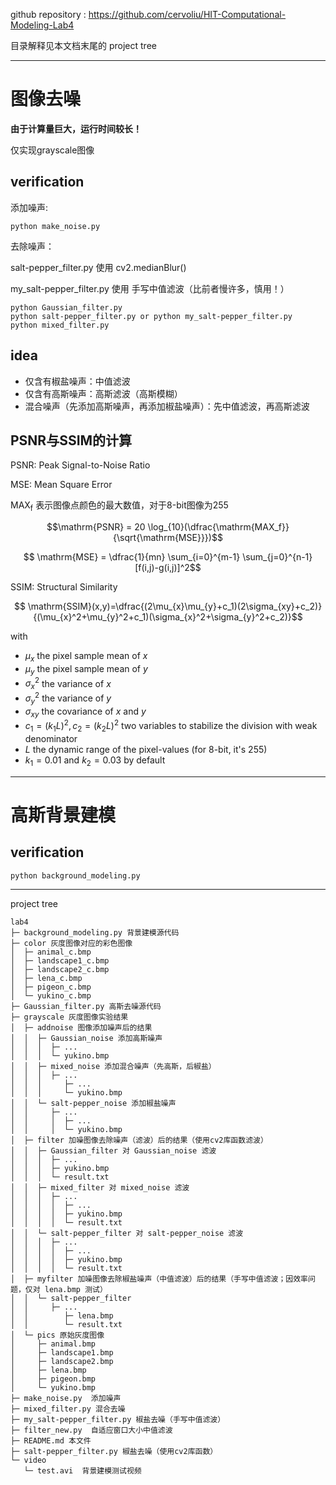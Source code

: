 github repository : https://github.com/cervoliu/HIT-Computational-Modeling-Lab4

目录解释见本文档末尾的 project tree

--- 

# 图像去噪
**由于计算量巨大，运行时间较长！**

仅实现grayscale图像

## verification
添加噪声:
```
python make_noise.py
```

去除噪声：

salt-pepper_filter.py 使用 cv2.medianBlur()

my_salt-pepper_filter.py 使用 手写中值滤波（比前者慢许多，慎用！）

```
python Gaussian_filter.py
python salt-pepper_filter.py or python my_salt-pepper_filter.py
python mixed_filter.py
```

## idea
- 仅含有椒盐噪声：中值滤波
- 仅含有高斯噪声：高斯滤波（高斯模糊）
- 混合噪声（先添加高斯噪声，再添加椒盐噪声）：先中值滤波，再高斯滤波

## PSNR与SSIM的计算

PSNR: Peak Signal-to-Noise Ratio

MSE: Mean Square Error

$\mathrm{MAX_f}$ 表示图像点颜色的最大数值，对于8-bit图像为255

$$\mathrm{PSNR} = 20 \log_{10}(\dfrac{\mathrm{MAX_f}}{\sqrt{\mathrm{MSE}}})$$

$$ \mathrm{MSE} = \dfrac{1}{mn} \sum_{i=0}^{m-1} \sum_{j=0}^{n-1}  [f(i,j)-g(i,j)]^2$$

SSIM: Structural Similarity

$$ \mathrm{SSIM}(x,y)=\dfrac{(2\mu_{x}\mu_{y}+c_1)(2\sigma_{xy}+c_2)}{(\mu_{x}^2+\mu_{y}^2+c_1)(\sigma_{x}^2+\sigma_{y}^2+c_2)}$$

with
- $\mu_{x}$ the pixel sample mean of $x$
- $\mu_{y}$ the pixel sample mean of $y$
- $\sigma_{x}^2$ the variance of $x$
- $\sigma_{y}^2$ the variance of $y$
- $\sigma_{xy}$ the covariance of $x$ and $y$
- $c_1=(k_1L)^2, c_2=(k_2L)^2$ two variables to stabilize the division with weak denominator
- $L$ the dynamic range of the pixel-values (for 8-bit, it's 255)
- $k_1=0.01$ and $k_2=0.03$ by default

---

# 高斯背景建模

## verification
```
python background_modeling.py
```

---

project tree

```
lab4
├─ background_modeling.py 背景建模源代码
├─ color 灰度图像对应的彩色图像
│  ├─ animal_c.bmp
│  ├─ landscape1_c.bmp
│  ├─ landscape2_c.bmp
│  ├─ lena_c.bmp
│  ├─ pigeon_c.bmp
│  └─ yukino_c.bmp
├─ Gaussian_filter.py 高斯去噪源代码
├─ grayscale 灰度图像实验结果
│  ├─ addnoise 图像添加噪声后的结果
│  │  ├─ Gaussian_noise 添加高斯噪声
│  │  │  ├─ ...
│  │  │  └─ yukino.bmp
│  │  ├─ mixed_noise 添加混合噪声（先高斯，后椒盐）
│  │  │  ├─ ...
│  │  │     ├─ ...
│  │  │     └─ yukino.bmp
│  │  └─ salt-pepper_noise 添加椒盐噪声
│  │     ├─ ...
│  │     │  ├─ ...
│  │     │  └─ yukino.bmp
│  ├─ filter 加噪图像去除噪声（滤波）后的结果（使用cv2库函数滤波）
│  │  ├─ Gaussian_filter 对 Gaussian_noise 滤波
│  │  │  ├─ ...
│  │  │  ├─ yukino.bmp
│  │  │  └─ result.txt
│  │  ├─ mixed_filter 对 mixed_noise 滤波
│  │  │  ├─ ...
│  │  │  │  ├─ ...
│  │  │  │  ├─ yukino.bmp
│  │  │  │  └─ result.txt
│  │  └─ salt-pepper_filter 对 salt-pepper_noise 滤波
│  │  │  ├─ ...
│  │  │  │  ├─ ...
│  │  │  │  ├─ yukino.bmp
│  │  │  │  └─ result.txt
│  ├─ myfilter 加噪图像去除椒盐噪声（中值滤波）后的结果（手写中值滤波；因效率问题，仅对 lena.bmp 测试）
│  │  └─ salt-pepper_filter
│  │     ├─ ...
│  │        ├─ lena.bmp
│  │        └─ result.txt
│  └─ pics 原始灰度图像
│     ├─ animal.bmp
│     ├─ landscape1.bmp
│     ├─ landscape2.bmp
│     ├─ lena.bmp
│     ├─ pigeon.bmp
│     └─ yukino.bmp
├─ make_noise.py  添加噪声
├─ mixed_filter.py 混合去噪
├─ my_salt-pepper_filter.py 椒盐去噪（手写中值滤波）
├─ filter_new.py  自适应窗口大小中值滤波
├─ README.md 本文件
├─ salt-pepper_filter.py 椒盐去噪（使用cv2库函数）
└─ video
   └─ test.avi  背景建模测试视频

```